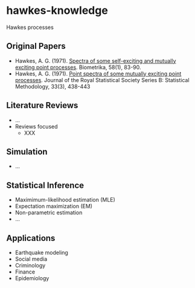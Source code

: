 # hawkes-knowledge
Hawkes processes

<!-- All references are formatted in APA style. -->

## Original Papers
- Hawkes, A. G. (1971). [Spectra of some self-exciting and mutually exciting point processes](https://doi.org/10.2307/2334319). Biometrika, 58(1), 83-90.
- Hawkes, A. G. (1971). [Point spectra of some mutually exciting point processes](https://doi.org/10.1111/j.2517-6161.1971.tb01530.x). Journal of the Royal Statistical Society Series B: Statistical Methodology, 33(3), 438-443


## Literature Reviews
- ...
- Reviews focused
  - XXX

## Simulation
- ...

## Statistical Inference
- Maximimum-likelihood estimation (MLE)
- Expectation maximization (EM)
- Non-parametric estimation
- ...

## Applications
- Earthquake modeling
- Social media
- Criminology
- Finance
- Epidemiology
